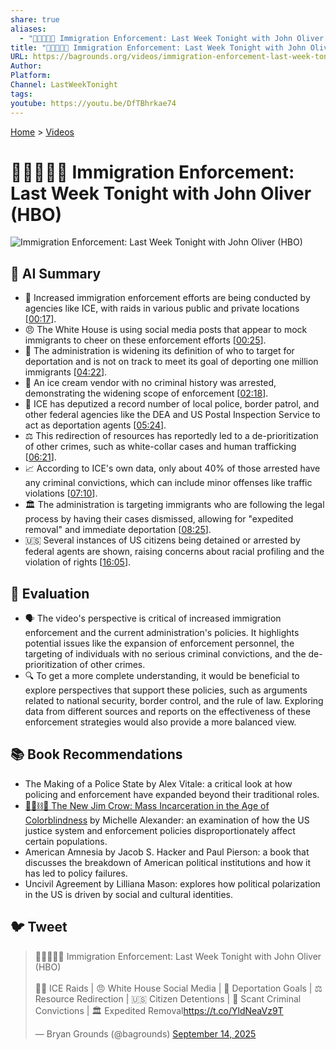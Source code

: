 ```yaml
---
share: true
aliases:
  - "🛂🛑🇺🇸🎤 Immigration Enforcement: Last Week Tonight with John Oliver (HBO)"
title: "🛂🛑🇺🇸🎤 Immigration Enforcement: Last Week Tonight with John Oliver (HBO)"
URL: https://bagrounds.org/videos/immigration-enforcement-last-week-tonight-with-john-oliver-hbo
Author:
Platform:
Channel: LastWeekTonight
tags:
youtube: https://youtu.be/DfTBhrkae74
---
```

[Home](../index.md) > [Videos](./index.md)  
# 🛂🛑🇺🇸🎤 Immigration Enforcement: Last Week Tonight with John Oliver (HBO)  
![Immigration Enforcement: Last Week Tonight with John Oliver (HBO)](https://youtu.be/DfTBhrkae74)  
  
## 🤖 AI Summary  
- 🛂 Increased immigration enforcement efforts are being conducted by agencies like ICE, with raids in various public and private locations \[[00:17](http://www.youtube.com/watch?v=DfTBhrkae74&t=17)].  
- 😠 The White House is using social media posts that appear to mock immigrants to cheer on these enforcement efforts \[[00:25](http://www.youtube.com/watch?v=DfTBhrkae74&t=25)].  
- 🎯 The administration is widening its definition of who to target for deportation and is not on track to meet its goal of deporting one million immigrants \[[04:22](http://www.youtube.com/watch?v=DfTBhrkae74&t=262)].  
- 👮 An ice cream vendor with no criminal history was arrested, demonstrating the widening scope of enforcement \[[02:18](http://www.youtube.com/watch?v=DfTBhrkae74&t=138)].  
- 🤝 ICE has deputized a record number of local police, border patrol, and other federal agencies like the DEA and US Postal Inspection Service to act as deportation agents \[[05:24](http://www.youtube.com/watch?v=DfTBhrkae74&t=324)].  
- ⚖️ This redirection of resources has reportedly led to a de-prioritization of other crimes, such as white-collar cases and human trafficking \[[06:21](http://www.youtube.com/watch?v=DfTBhrkae74&t=381)].  
- 📈 According to ICE's own data, only about 40% of those arrested have any criminal convictions, which can include minor offenses like traffic violations \[[07:10](http://www.youtube.com/watch?v=DfTBhrkae74&t=430)].  
- 🏛️ The administration is targeting immigrants who are following the legal process by having their cases dismissed, allowing for "expedited removal" and immediate deportation \[[08:25](http://www.youtube.com/watch?v=DfTBhrkae74&t=505)].  
- 🇺🇸 Several instances of US citizens being detained or arrested by federal agents are shown, raising concerns about racial profiling and the violation of rights \[[16:05](http://www.youtube.com/watch?v=DfTBhrkae74&t=965)].  
  
## 🤔 Evaluation  
- 🗣️ The video's perspective is critical of increased immigration enforcement and the current administration's policies. It highlights potential issues like the expansion of enforcement personnel, the targeting of individuals with no serious criminal convictions, and the de-prioritization of other crimes.  
- 🔍 To get a more complete understanding, it would be beneficial to explore perspectives that support these policies, such as arguments related to national security, border control, and the rule of law. Exploring data from different sources and reports on the effectiveness of these enforcement strategies would also provide a more balanced view.  
  
## 📚 Book Recommendations  
- The Making of a Police State by Alex Vitale: a critical look at how policing and enforcement have expanded beyond their traditional roles.  
- [🧑🏿⛓️🙈 The New Jim Crow: Mass Incarceration in the Age of Colorblindness](../books/the-new-jim-crow-mass-incarceration-in-the-age-of-colorblindness.md) by Michelle Alexander: an examination of how the US justice system and enforcement policies disproportionately affect certain populations.  
- American Amnesia by Jacob S. Hacker and Paul Pierson: a book that discusses the breakdown of American political institutions and how it has led to policy failures.  
- Uncivil Agreement by Lilliana Mason: explores how political polarization in the US is driven by social and cultural identities.  
  
## 🐦 Tweet  
<blockquote class="twitter-tweet" data-theme="dark"><p lang="en" dir="ltr">🛂🛑🇺🇸🎤 Immigration Enforcement: Last Week Tonight with John Oliver (HBO)<br><br>👮‍♂️ ICE Raids | 😠 White House Social Media | 🎯 Deportation Goals | ⚖️ Resource Redirection | 🇺🇸 Citizen Detentions | 🍦 Scant Criminal Convictions | 🏛️ Expedited Removal<a href="https://t.co/YldNeaVz9T">https://t.co/YldNeaVz9T</a></p>&mdash; Bryan Grounds (@bagrounds) <a href="https://twitter.com/bagrounds/status/1967346355636244831?ref_src=twsrc%5Etfw">September 14, 2025</a></blockquote> <script async src="https://platform.twitter.com/widgets.js" charset="utf-8"></script>